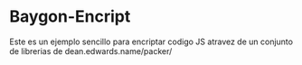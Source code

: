 # Baygon-Encript
Este es un ejemplo sencillo para encriptar codigo JS atravez de un conjunto de librerias de dean.edwards.name/packer/
